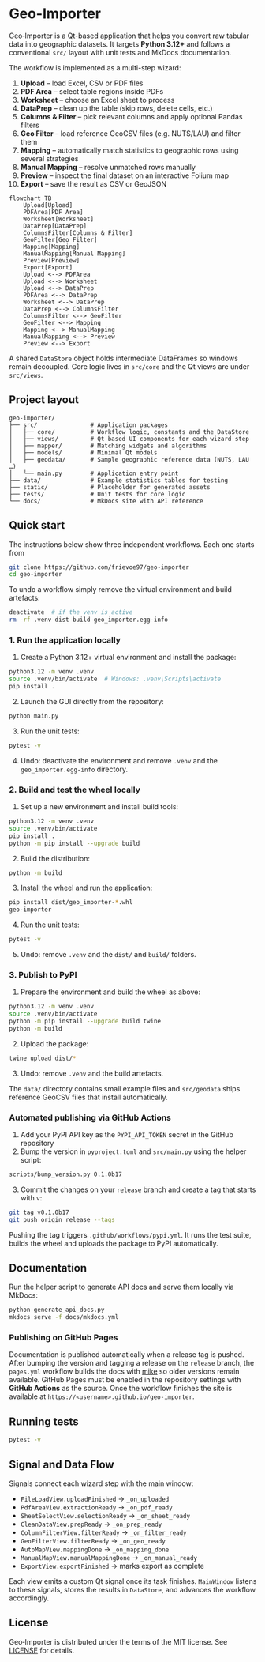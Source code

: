 # Geo-Importer

Geo‑Importer is a Qt-based application that helps you convert raw tabular data into geographic datasets. It targets **Python 3.12+** and follows a conventional `src/` layout with unit tests and MkDocs documentation.

The workflow is implemented as a multi-step wizard:

1. **Upload** – load Excel, CSV or PDF files
2. **PDF Area** – select table regions inside PDFs
3. **Worksheet** – choose an Excel sheet to process
4. **DataPrep** – clean up the table (skip rows, delete cells, etc.)
5. **Columns & Filter** – pick relevant columns and apply optional Pandas filters
6. **Geo Filter** – load reference GeoCSV files (e.g. NUTS/LAU) and filter them
7. **Mapping** – automatically match statistics to geographic rows using several strategies
8. **Manual Mapping** – resolve unmatched rows manually
9. **Preview** – inspect the final dataset on an interactive Folium map
10. **Export** – save the result as CSV or GeoJSON

```mermaid
flowchart TB
    Upload[Upload]
    PDFArea[PDF Area]
    Worksheet[Worksheet]
    DataPrep[DataPrep]
    ColumnsFilter[Columns & Filter]
    GeoFilter[Geo Filter]
    Mapping[Mapping]
    ManualMapping[Manual Mapping]
    Preview[Preview]
    Export[Export]
    Upload <--> PDFArea
    Upload <--> Worksheet
    Upload <--> DataPrep
    PDFArea <--> DataPrep
    Worksheet <--> DataPrep
    DataPrep <--> ColumnsFilter
    ColumnsFilter <--> GeoFilter
    GeoFilter <--> Mapping
    Mapping <--> ManualMapping
    ManualMapping <--> Preview
    Preview <--> Export
```

A shared `DataStore` object holds intermediate DataFrames so windows remain decoupled. Core logic lives in `src/core` and the Qt views are under `src/views`.

## Project layout

```text
geo-importer/
├── src/               # Application packages
│   ├── core/          # Workflow logic, constants and the DataStore
│   ├── views/         # Qt based UI components for each wizard step
│   ├── mapper/        # Matching widgets and algorithms
│   ├── models/        # Minimal Qt models
│   ├── geodata/       # Sample geographic reference data (NUTS, LAU …)
│   └── main.py        # Application entry point
├── data/              # Example statistics tables for testing
├── static/            # Placeholder for generated assets
├── tests/             # Unit tests for core logic
└── docs/              # MkDocs site with API reference
```

## Quick start

The instructions below show three independent workflows.  Each one starts from

```bash
git clone https://github.com/frievoe97/geo-importer
cd geo-importer
```

To undo a workflow simply remove the virtual environment and build artefacts:

```bash
deactivate  # if the venv is active
rm -rf .venv dist build geo_importer.egg-info
```

### 1. Run the application locally

1. Create a Python 3.12+ virtual environment and install the package:

```bash
python3.12 -m venv .venv
source .venv/bin/activate  # Windows: .venv\Scripts\activate
pip install .
```

2. Launch the GUI directly from the repository:

```bash
python main.py
```

3. Run the unit tests:

```bash
pytest -v
```

4. Undo: deactivate the environment and remove `.venv` and the `geo_importer.egg-info` directory.

### 2. Build and test the wheel locally

1. Set up a new environment and install build tools:

```bash
python3.12 -m venv .venv
source .venv/bin/activate
pip install .
python -m pip install --upgrade build
```

2. Build the distribution:

```bash
python -m build
```

3. Install the wheel and run the application:

```bash
pip install dist/geo_importer-*.whl
geo-importer
```

4. Run the unit tests:

```bash
pytest -v
```

5. Undo: remove `.venv` and the `dist/` and `build/` folders.

### 3. Publish to PyPI

1. Prepare the environment and build the wheel as above:

```bash
python3.12 -m venv .venv
source .venv/bin/activate
python -m pip install --upgrade build twine
python -m build
```

2. Upload the package:

```bash
twine upload dist/*
```

3. Undo: remove `.venv` and the build artefacts.

The `data/` directory contains small example files and `src/geodata` ships
reference GeoCSV files that install automatically.

### Automated publishing via GitHub Actions

1. Add your PyPI API key as the `PYPI_API_TOKEN` secret in the GitHub repository
2. Bump the version in `pyproject.toml` and `src/main.py` using the helper script:

```bash
scripts/bump_version.py 0.1.0b17
```

3. Commit the changes on your `release` branch and create a tag that starts with `v`:

```bash
git tag v0.1.0b17
git push origin release --tags
```

Pushing the tag triggers `.github/workflows/pypi.yml`. It runs the test suite,
builds the wheel and uploads the package to PyPI automatically.

## Documentation

Run the helper script to generate API docs and serve them locally via MkDocs:

```bash
python generate_api_docs.py
mkdocs serve -f docs/mkdocs.yml
```

### Publishing on GitHub Pages

Documentation is published automatically when a release tag is pushed. After
bumping the version and tagging a release on the `release` branch, the
`pages.yml` workflow builds the docs with [mike](https://github.com/jimporter/mike)
so older versions remain available. GitHub Pages must be enabled in the
repository settings with **GitHub Actions** as the source. Once the workflow
finishes the site is available at `https://<username>.github.io/geo-importer`.

## Running tests

```bash
pytest -v
```

## Signal and Data Flow

Signals connect each wizard step with the main window:

- `FileLoadView.uploadFinished` → `_on_uploaded`
- `PdfAreaView.extractionReady` → `_on_pdf_ready`
- `SheetSelectView.selectionReady` → `_on_sheet_ready`
- `CleanDataView.prepReady` → `_on_prep_ready`
- `ColumnFilterView.filterReady` → `_on_filter_ready`
- `GeoFilterView.filterReady` → `_on_geo_ready`
- `AutoMapView.mappingDone` → `_on_mapping_done`
- `ManualMapView.manualMappingDone` → `_on_manual_ready`
- `ExportView.exportFinished` → marks export as complete

Each view emits a custom Qt signal once its task finishes. `MainWindow` listens to these signals, stores the results in `DataStore`, and advances the workflow accordingly.

## License

Geo‑Importer is distributed under the terms of the MIT license. See
[LICENSE](LICENSE) for details.
